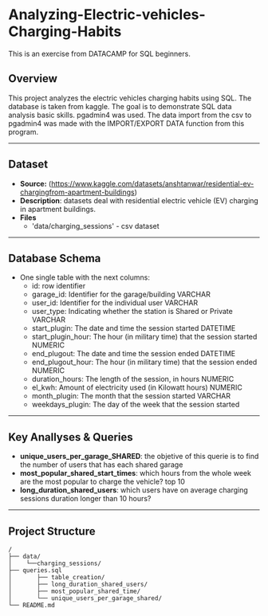 # Analyzing-Electric-vehicles-Charging-Habits
This is an exercise from DATACAMP for SQL beginners. 

## Overview
This project analyzes the electric vehicles charging habits using SQL. The database is taken from kaggle. 
The goal is to demonstrate SQL data analysis basic skills.
pgadmin4 was used.
The data import from the csv to pgadmin4 was made with the IMPORT/EXPORT DATA function from this program.

---
## Dataset

- **Source:** (https://www.kaggle.com/datasets/anshtanwar/residential-ev-chargingfrom-apartment-buildings)
- **Description**: datasets deal with residential electric vehicle (EV) charging in apartment buildings.
- **Files**
  - 'data/charging_sessions' - csv dataset

---
## Database Schema

- One single table with the next columns:
  - id: row identifier
  - garage_id:	Identifier for the garage/building	VARCHAR
  - user_id:	Identifier for the individual user	VARCHAR
  - user_type:	Indicating whether the station is Shared or Private	VARCHAR
  - start_plugin:	The date and time the session started	DATETIME
  - start_plugin_hour:	The hour (in military time) that the session started	NUMERIC
  - end_plugout:	The date and time the session ended	DATETIME
  - end_plugout_hour:	The hour (in military time) that the session ended	NUMERIC
  - duration_hours:	The length of the session, in hours	NUMERIC
  - el_kwh:	Amount of electricity used (in Kilowatt hours)	NUMERIC
  - month_plugin:	The month that the session started	VARCHAR
  - weekdays_plugin:	The day of the week that the session started

---
## Key Anallyses & Queries

- **unique_users_per_garage_SHARED**: the objetive of this querie is to find the number of users that has each shared garage
- **most_popular_shared_start_times**: which hours from the whole week are the most popular to charge the vehicle? top 10
- **long_duration_shared_users**:  which users have on average charging sessions duration longer than 10 hours?

---
## Project Structure

```
/
├── data/
│    └──charging_sessions/
├── queries.sql
│       ├── table_creation/
│       ├── long_duration_shared_users/
│       ├── most_popular_shared_time/
│       └── unique_users_per_garage_shared/
└── README.md
```
